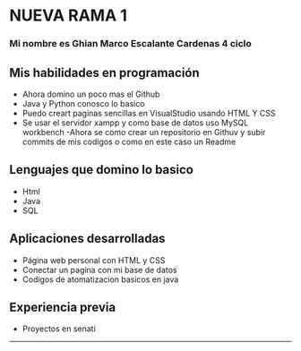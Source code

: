 
# NUEVA RAMA 1

### Mi nombre es Ghian Marco Escalante Cardenas 4 ciclo

## Mis habilidades en programación
- Ahora domino un poco mas el Github 
- Java y Python conosco lo  basico
- Puedo creart paginas sencillas en VisualStudio usando HTML Y 
CSS 
- Se usar el servidor xampp y como base de datos uso MySQL workbench
-Ahora se como crear un repositorio en Githuv y subir commits de mis codigos o 
como en este caso un Readme

## Lenguajes que domino lo basico
- Html
- Java 
- SQL


## Aplicaciones desarrolladas
- Página web personal con HTML y CSS
- Conectar un pagina con mi base de datos
- Codigos de atomatizacion basicos en java

## Experiencia previa
- Proyectos en senati

-------------------------------------------------------------------------------



